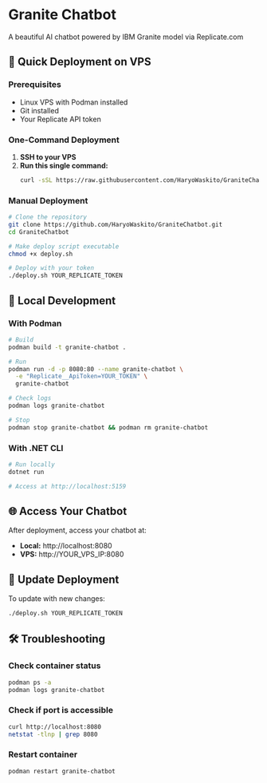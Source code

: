 # Granite Chatbot

A beautiful AI chatbot powered by IBM Granite model via Replicate.com

## 🚀 Quick Deployment on VPS

### Prerequisites

- Linux VPS with Podman installed
- Git installed
- Your Replicate API token

### One-Command Deployment

1. **SSH to your VPS**
2. **Run this single command:**
   ```bash
   curl -sSL https://raw.githubusercontent.com/HaryoWaskito/GraniteChatbot/main/deploy.sh | bash -s YOUR_REPLICATE_TOKEN
   ```

### Manual Deployment

```bash
# Clone the repository
git clone https://github.com/HaryoWaskito/GraniteChatbot.git
cd GraniteChatbot

# Make deploy script executable
chmod +x deploy.sh

# Deploy with your token
./deploy.sh YOUR_REPLICATE_TOKEN
```

## 🔧 Local Development

### With Podman

```bash
# Build
podman build -t granite-chatbot .

# Run
podman run -d -p 8080:80 --name granite-chatbot \
  -e "Replicate__ApiToken=YOUR_TOKEN" \
  granite-chatbot

# Check logs
podman logs granite-chatbot

# Stop
podman stop granite-chatbot && podman rm granite-chatbot
```

### With .NET CLI

```bash
# Run locally
dotnet run

# Access at http://localhost:5159
```

## 🌐 Access Your Chatbot

After deployment, access your chatbot at:

- **Local:** http://localhost:8080
- **VPS:** http://YOUR_VPS_IP:8080

## 🔄 Update Deployment

To update with new changes:

```bash
./deploy.sh YOUR_REPLICATE_TOKEN
```

## 🛠️ Troubleshooting

### Check container status

```bash
podman ps -a
podman logs granite-chatbot
```

### Check if port is accessible

```bash
curl http://localhost:8080
netstat -tlnp | grep 8080
```

### Restart container

```bash
podman restart granite-chatbot
```
